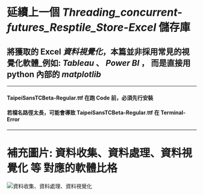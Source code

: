 # 延續上一個 *Threading_concurrent-futures_Resptile_Store-Excel* 儲存庫

## 將獲取的 Excel _資料視覺化_，本篇並非採用常見的視覺化軟體_例如: *Tableau* 、 *Power BI* ， 而是直接用 python 內部的 *matplotlib*

-----------------------------------

#### TaipeiSansTCBeta-Regular.ttf 在跑 Code 前，必須先行安裝

#### 若檔名路徑太長，可能會導致 TaipeiSansTCBeta-Regular.ttf 在 Terminal-Error 

-----------------------------------

# 補充圖片:  資料收集、資料處理、資料視覺化 等 對應的軟體比格

![資料收集、資料處理、資料視覺化](https://github.com/xAJx/Big-Data-Analysis_Data-Visualization_AJ/assets/42112934/549c7a4e-5528-4fc6-96fb-b483b84f4645)
